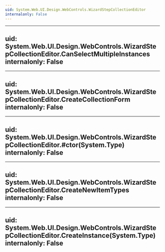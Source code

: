 ```yaml
---
uid: System.Web.UI.Design.WebControls.WizardStepCollectionEditor
internalonly: False
---
```


---
uid: System.Web.UI.Design.WebControls.WizardStepCollectionEditor.CanSelectMultipleInstances
internalonly: False
---

---
uid: System.Web.UI.Design.WebControls.WizardStepCollectionEditor.CreateCollectionForm
internalonly: False
---

---
uid: System.Web.UI.Design.WebControls.WizardStepCollectionEditor.#ctor(System.Type)
internalonly: False
---

---
uid: System.Web.UI.Design.WebControls.WizardStepCollectionEditor.CreateNewItemTypes
internalonly: False
---

---
uid: System.Web.UI.Design.WebControls.WizardStepCollectionEditor.CreateInstance(System.Type)
internalonly: False
---

